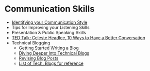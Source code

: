 # Communication Skills

* [Identifying your Communication Style](http://www.forbes.com/sites/markmurphy/2015/08/06/which-of-these-4-communication-styles-are-you/#3e59fbd41ecb)
* Tips for Improving your Listening Skills
* Presentation & Public Speaking Skills
* [TED Talk: Celeste Headlee, 10 Ways to Have a Better Conversation](https://www.ted.com/talks/celeste_headlee_10_ways_to_have_a_better_conversation?language=en)
* Technical Blogging
     * [Getting Started Writing a Blog](https://docs.google.com/document/d/1Eeg1rbk_AIIztpzNI62PZSbN1KjUJZYGrwzHwSHX69o/edit?usp=sharing)
     * [Diving Deeper Into Technical Blogs]()
     * [Revising Blog Posts]()
     * [List of Tech. Blogs for reference](https://docs.google.com/a/casimircreative.com/document/d/14Z2CsY71j6py5eTA8LZWTmQ7Jb3LY0G8_IKbTo8ikoU/edit?usp=sharing)
